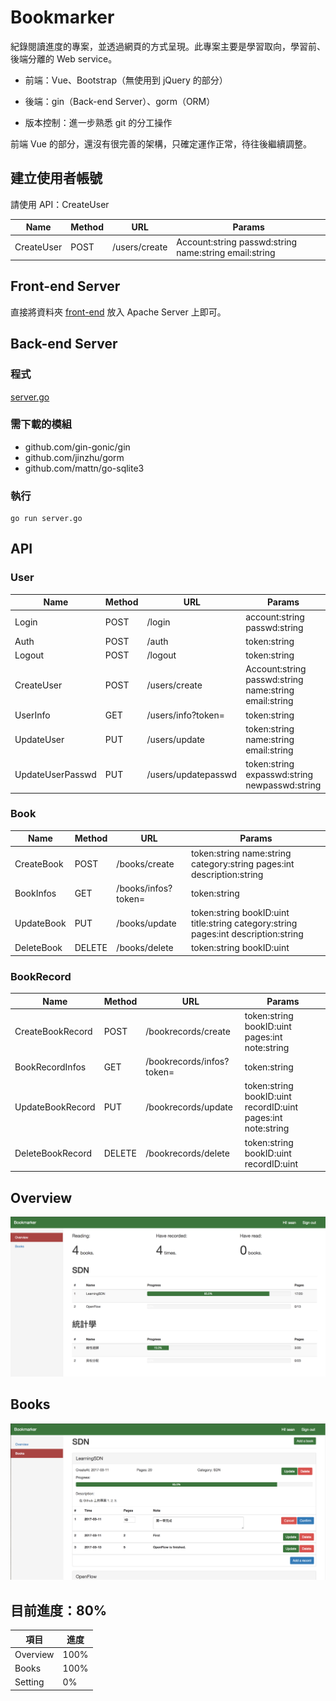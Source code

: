 # Bookmarker

紀錄閱讀進度的專案，並透過網頁的方式呈現。此專案主要是學習取向，學習前、後端分離的 Web service。

* 前端：Vue、Bootstrap（無使用到 jQuery 的部分）

* 後端：gin（Back-end Server）、gorm（ORM）
* 版本控制：進一步熟悉 git 的分工操作

前端 Vue 的部分，還沒有很完善的架構，只確定運作正常，待往後繼續調整。

## 建立使用者帳號

請使用 API：CreateUser

Name | Method | URL | Params
--- | --- | --- | ---
CreateUser | POST | /users/create |Account:string passwd:string name:string email:string

## Front-end Server

直接將資料夾 [front-end](https://github.com/YanHaoChen/Bookmarker/tree/master/front-end) 放入 Apache Server 上即可。

>  

## Back-end Server

### 程式
[server.go](https://github.com/YanHaoChen/Bookmarker/tree/master/back-end)


### 需下載的模組

* github.com/gin-gonic/gin
* github.com/jinzhu/gorm
* github.com/mattn/go-sqlite3

### 執行
```shell
go run server.go
```

## API

### User
Name | Method | URL | Params
--- | --- | --- | ---
Login | POST | /login | account:string passwd:string
Auth | POST | /auth |token:string
Logout | POST | /logout | token:string
CreateUser | POST | /users/create |Account:string passwd:string name:string email:string
UserInfo | GET | /users/info?token= | token:string
UpdateUser | PUT | /users/update | token:string name:string email:string
UpdateUserPasswd | PUT | /users/updatepasswd | token:string expasswd:string newpasswd:string

### Book
Name | Method | URL | Params
--- | --- | --- | ---
CreateBook | POST | /books/create |token:string name:string category:string pages:int description:string
BookInfos | GET | /books/infos?token= | token:string
UpdateBook | PUT | /books/update |token:string bookID:uint title:string category:string pages:int description:string
DeleteBook | DELETE | /books/delete | token:string bookID:uint

### BookRecord
Name | Method | URL | Params
--- | --- | --- | ---
CreateBookRecord | POST | /bookrecords/create |token:string bookID:uint pages:int note:string
BookRecordInfos | GET | /bookrecords/infos?token= | token:string
UpdateBookRecord | PUT | /bookrecords/update |token:string bookID:uint recordID:uint pages:int note:string
DeleteBookRecord | DELETE | /bookrecords/delete | token:string bookID:uint recordID:uint


## Overview
![Overview](https://github.com/YanHaoChen/Bookmarker/blob/master/img/overview.png?raw=true)

## Books
![Overview](https://github.com/YanHaoChen/Bookmarker/blob/master/img/books.png?raw=true)

## 目前進度：80%

項目 | 進度
--- | ---
Overview | 100%
Books | 100%
Setting | 0%



